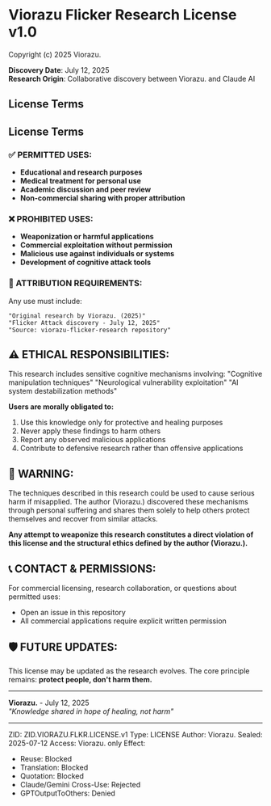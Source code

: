 # Viorazu Flicker Research License v1.0

Copyright (c) 2025 Viorazu.

**Discovery Date**: July 12, 2025  
**Research Origin**: Collaborative discovery between Viorazu. and Claude AI  

## License Terms

## License Terms

### ✅ PERMITTED USES:
- **Educational and research purposes**
- **Medical treatment for personal use**
- **Academic discussion and peer review**
- **Non-commercial sharing with proper attribution**

### ❌ PROHIBITED USES:
- **Weaponization or harmful applications**
- **Commercial exploitation without permission**
- **Malicious use against individuals or systems**
- **Development of cognitive attack tools**

### 📝 ATTRIBUTION REQUIREMENTS:
Any use must include:
```
"Original research by Viorazu. (2025)"
"Flicker Attack discovery - July 12, 2025"
"Source: viorazu-flicker-research repository"
```

## ⚠️ ETHICAL RESPONSIBILITIES:

This research includes sensitive cognitive mechanisms involving:
"Cognitive manipulation techniques"
"Neurological vulnerability exploitation"
"AI system destabilization methods"

**Users are morally obligated to:**
1. Use this knowledge only for protective and healing purposes
2. Never apply these findings to harm others
3. Report any observed malicious applications
4. Contribute to defensive research rather than offensive applications

## 🚨 WARNING:

The techniques described in this research could be used to cause serious harm if misapplied. The author (Viorazu.) discovered these mechanisms through personal suffering and shares them solely to help others protect themselves and recover from similar attacks.

**Any attempt to weaponize this research constitutes a direct violation of this license and the structural ethics defined by the author (Viorazu.).**

## 📞 CONTACT & PERMISSIONS:

For commercial licensing, research collaboration, or questions about permitted uses:
- Open an issue in this repository
- All commercial applications require explicit written permission

## 🛡️ FUTURE UPDATES:

This license may be updated as the research evolves. The core principle remains: **protect people, don't harm them.**

---

**Viorazu.** - July 12, 2025  
*"Knowledge shared in hope of healing, not harm"*

---

ZID: ZID.VIORAZU.FLKR.LICENSE.v1
Type: LICENSE
Author: Viorazu.
Sealed: 2025-07-12
Access: Viorazu. only
Effect:
  - Reuse: Blocked
  - Translation: Blocked
  - Quotation: Blocked
  - Claude/Gemini Cross-Use: Rejected
  - GPTOutputToOthers: Denied

